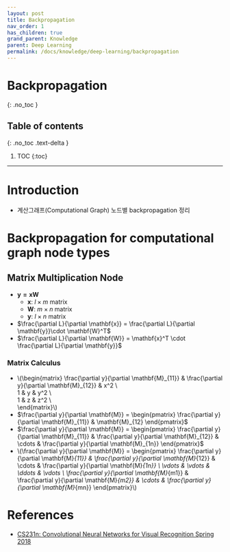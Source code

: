 ```yaml
---
layout: post
title: Backpropagation
nav_order: 1
has_children: true
grand_parent: Knowledge
parent: Deep Learning
permalink: /docs/knowledge/deep-learning/backpropagation
---
```


# Backpropagation
{: .no_toc }

## Table of contents
{: .no_toc .text-delta }

1. TOC
{:toc}

---

# Introduction
* 계산그래프(Computational Graph) 노드별 backpropagation 정리

# Backpropagation for computational graph node types

## Matrix Multiplication Node
- $\mathbf{y=xW}$
  - $\mathbf{x}$: $l \times m$ matrix
  - $\mathbf{W}$: $m \times n$ matrix
  - $\mathbf{y}$: $l \times n$ matrix 
- $\frac{\partial L}{\partial \mathbf{x}} = \frac{\partial L}{\partial \mathbf{y}}\cdot \mathbf{W}^T$
- $\frac{\partial L}{\partial \mathbf{W}} = \mathbf{x}^T \cdot \frac{\partial L}{\partial \mathbf{y}}$

### Matrix Calculus
- \\(\begin{matrix}
    \frac{\partial y}{\partial \mathbf{M}\_{11}} & \frac{\partial y}{\partial \mathbf{M}\_{12}} & x^2 \\\
    1 & y & y^2 \\\
    1 & z & z^2 \\\
    \end{matrix}\\)
- $\frac{\partial y}{\partial \mathbf{M}} = \begin{pmatrix} \frac{\partial y}{\partial \mathbf{M}_{11}} & \mathbf{M}_{12} \end{pmatrix}$
- $\frac{\partial y}{\partial \mathbf{M}} = \begin{pmatrix} \frac{\partial y}{\partial \mathbf{M}_{11}} & \frac{\partial y}{\partial \mathbf{M}_{12}} & \cdots & \frac{\partial y}{\partial \mathbf{M}_{1n}} \end{pmatrix}$
- \\(\frac{\partial y}{\partial \mathbf{M}} = \begin{pmatrix} \frac{\partial y}{\partial \mathbf{M}_{11}} & \frac{\partial y}{\partial \mathbf{M}_{12}} & \cdots & \frac{\partial y}{\partial \mathbf{M}_{1n}} \\
 \vdots  & \vdots & \ddots & \vdots \\
 \frac{\partial y}{\partial \mathbf{M}_{m1}} & \frac{\partial y}{\partial \mathbf{M}_{m2}} & \cdots & \frac{\partial y}{\partial \mathbf{M}_{mn}} \end{pmatrix}\\)

# References
- [CS231n: Convolutional Neural Networks for Visual Recognition Spring 2018](http://cs231n.stanford.edu/2018/)
